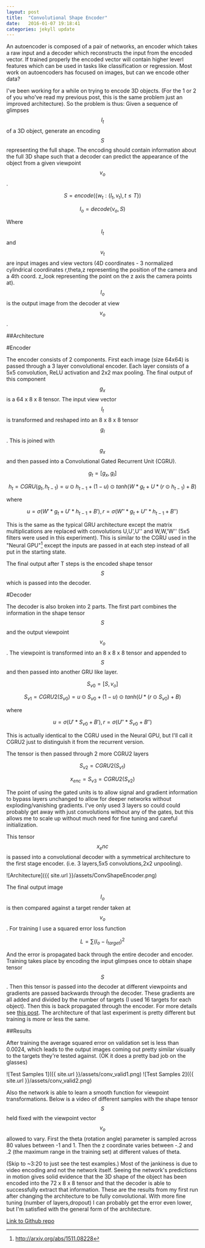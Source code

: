 ```yaml
---
layout: post
title:  "Convolutional Shape Encoder"
date:   2016-01-07 19:18:41
categories: jekyll update
---
```


An autoencoder is composed of a pair of networks, an encoder which takes a raw input and a decoder which reconstructs the input from the encoded vector. If trained properly the encoded vector will contain higher leverl features which can be used in tasks like classification or regression. Most work on autoencoders has focused on images, but can we encode other data?

I've been working for a while on trying to encode 3D objects. (For the 1 or 2 of you who've read my previous post, this is the same problem just an improved architecture). So the problem is thus: Given a sequence of glimpses $$I_t$$ of a 3D object, generate an encoding $$S$$ representing the full shape. The encoding should contain information about the full 3D shape such that a decoder can predict the appearance of the object from a given viewpoint $$v_o$$.

$$S = encode(\{w_t:(I_t,v_t),t \leq T\})$$

$$I_o = decode(v_o,S)$$

Where $$I_t$$ and $$v_t$$ are input images and view vectors (4D coordinates - 3 normalized cylindrical coordinates r,theta,z representing the position of the camera and a 4th coord. z_look representing the point on the z axis the camera points at). $$I_o$$ is the output image from the decoder at view $$v_o$$.

##Architecture

#Encoder

The encoder consists of 2 components. First each image (size 64x64) is passed through a 3 layer convolutional encoder. Each layer consists of a 5x5 convolution, ReLU activation and 2x2 max pooling. The final output of this component $$g_x$$ is a 64 x 8 x 8 tensor. The input view vector $$l_t$$ is transformed and reshaped into an 8 x 8 x 8 tensor $$g_l$$. This is joined with $$g_x$$ and then passed into a Convolutional Gated Recurrent Unit (CGRU).

$$g_t = [g_x,g_l]$$

$$h_t = CGRU(g_t,h_{t-1}) = u \odot h_{t-1} + (1-u) \odot tanh(W*g_t + U*(r \odot h_{t-1}) + B)$$

where 

$$u = \sigma(W'*g_t + U'*h_{t-1} + B'),  r = \sigma(W''*g_t + U''*h_{t-1} + B'')$$

This is the same as the typical GRU architecture except the matrix multiplications are replaced with convolutions U,U',U'' and W,W,'W'' (5x5 filters were used in this experiment). This is similar to the CGRU used in the "Neural GPU"[^1] except the inputs are passed in at each step instead of all put in the starting state.

The final output after T steps is the encoded shape tensor $$S$$ which is passed into the decoder.

#Decoder

The decoder is also broken into 2 parts. The first part combines the information in the shape tensor $$S$$ and the output viewpoint $$v_o$$. The viewpoint is transformed into an 8 x 8 x 8 tensor and appended to $$S$$ and then passed into another GRU like layer.

$$S_{v0} = [S,v_o]$$

$$S_{v1} = CGRU2(S_{v0}) = u \odot S_{v0} + (1-u) \odot tanh(U*(r \odot S_{v0}) + B)$$

where 

$$u = \sigma(U'*S_{v0} + B'),  r = \sigma(U''*S_{v0} + B'')$$

This is actually identical to the CGRU used in the Neural GPU, but I'll call it CGRU2 just to distinguish it from the recurrent version.

The tensor is then passed through 2 more CGRU2 layers

$$S_{v2} = CGRU2(S_{v1})$$

$$x_{enc} = S_{v3} = CGRU2(S_{v2})$$

The point of using the gated units is to allow signal and gradient information to bypass layers unchanged to allow for deeper networks without exploding/vanishing gradients. I've only used 3 layers so could could probably get away with just convolutions without any of the gates, but this allows me to scale up without much need for fine tuning and careful initialization.

This tensor $$x_enc$$ is passed into a convolutional decoder with a symmetrical architecture to the first stage encoder. (i.e. 3 layers,5x5 convolutions,2x2 unpooling).

![Architecture]({{ site.url }}/assets/ConvShapeEncoder.png)

 The final output image $$I_o$$ is then compared against a target render taken at $$v_o$$. For training I use a squared error loss function 

$$L = \sum (I_o-I_{target})^2$$

And the error is propagated back through the entire decoder and encoder. Training takes place by encoding the input glimpses once to obtain shape tensor $$S$$. Then this tensor is passed into the decoder at different viewpoints and gradients are passed backwards through the decoder. These gradients are all added and divided by the number of targets (I used 16 targets for each object). Then this is back propagated through the encoder. For more details see [this post](http://danfischetti.github.io/jekyll/update/2016/01/04/learning-shape-4.html). The architecture of that last experiment is pretty different but training is more or less the same.

##Results

After training the average squared error on validation set is less than 0.0024, which leads to the output images coming out pretty similar visually to the targets they're tested against. (OK it does a pretty bad job on the glasses)

![Test Samples 1]({{ site.url }}/assets/conv_valid1.png)
![Test Samples 2]({{ site.url }}/assets/conv_valid2.png)

Also the network is able to learn a smooth function for viewpoint transformations. Below is a video of different samples with the shape tensor $$S$$ held fixed with the viewpoint vector $$v_o$$ allowed to vary. First the theta (rotation angle) parameter is sampled across 80 values between -1 and 1. Then the z coordinate varies between -.2 and .2 (the maximum range in the training set) at different values of theta.

<div class="youtube" id="Hv83hqe0rOM"></div>

(Skip to ~3:20 to just see the test examples.) Most of the jankiness is due to video encoding and not the network itself. Seeing the network's predictions in motion gives solid evidence that the 3D shape of the object has been encoded into the 72 x 8 x 8 tensor and that the decoder is able to successfully extract that information. These are the results from my first run after changing the architecture to be fully convolutional. With more fine tuning (number of layers,dropout) I can probably get the error even lower, but I'm satisfied with the general form of the architecture. 

[Link to Github repo](https://github.com/danfischetti/shape-encoder)

[^1]:http://arxiv.org/abs/1511.08228



